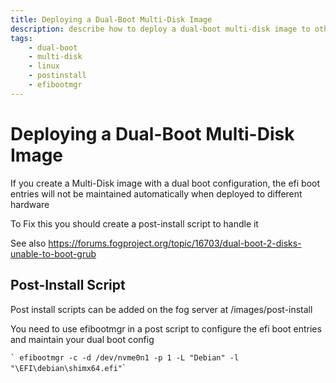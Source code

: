 ```yaml
---
title: Deploying a Dual-Boot Multi-Disk Image
description: describe how to deploy a dual-boot multi-disk image to other devices
tags:
	- dual-boot
	- multi-disk
	- linux
	- postinstall
	- efibootmgr
---
```

# Deploying a Dual-Boot Multi-Disk Image


If you create a Multi-Disk image with a dual boot configuration, the efi
boot entries will not be maintained automatically when deployed to
different hardware

To Fix this you should create a post-install script to handle it

See also
<https://forums.fogproject.org/topic/16703/dual-boot-2-disks-unable-to-boot-grub>

## Post-Install Script

Post install scripts can be added on the fog server at
/images/post-install

You need to use efibootmgr in a post script to configure the efi boot
entries and maintain your dual boot config

`` ` efibootmgr -c -d /dev/nvme0n1 -p 1 -L "Debian" -l "\EFI\debian\shimx64.efi" ``\`
